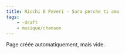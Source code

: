 ```yaml
---
title: Ricchi E Poveri - Sara perche ti amo
tags:
    - -draft
    - musique/chanson
---
```


Page créée automatiquement, mais vide.
